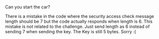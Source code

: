 Can you start the car?

There is a mistake in the code where the security access check message length should be 7 but the code actually responds when length is 6. This mistake is not related to the challenge. Just send length as 6 instead of sending 7 when sending the key. The Key is still 5 bytes. Sorry :(
